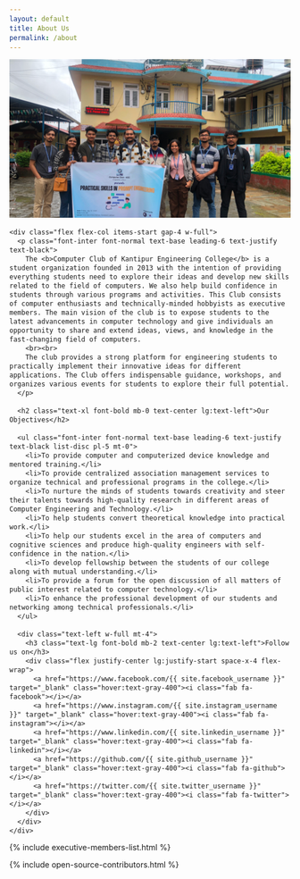 ```yaml
---
layout: default
title: About Us
permalink: /about
---
```


<div class="container py-10 px-2 mx-auto items-center">

  <div class="grid grid-cols-1 lg:grid-cols-2 gap-4 md:gap-8">
    <div class="w-full h-full rounded-3xl overflow-hidden">
      <img loading="lazy" src="/assets/images/banner/1.png" alt="event-photo" class="w-full h-full object-cover">
    </div>

    <div class="flex flex-col items-start gap-4 w-full">
      <p class="font-inter font-normal text-base leading-6 text-justify text-black">
        The <b>Computer Club of Kantipur Engineering College</b> is a student organization founded in 2013 with the intention of providing everything students need to explore their ideas and develop new skills related to the field of computers. We also help build confidence in students through various programs and activities. This Club consists of computer enthusiasts and technically-minded hobbyists as executive members. The main vision of the club is to expose students to the latest advancements in computer technology and give individuals an opportunity to share and extend ideas, views, and knowledge in the fast-changing field of computers.
        <br><br>
        The club provides a strong platform for engineering students to practically implement their innovative ideas for different applications. The Club offers indispensable guidance, workshops, and organizes various events for students to explore their full potential.
      </p>

      <h2 class="text-xl font-bold mb-0 text-center lg:text-left">Our Objectives</h2>

      <ul class="font-inter font-normal text-base leading-6 text-justify text-black list-disc pl-5 mt-0">
        <li>To provide computer and computerized device knowledge and mentored training.</li>
        <li>To provide centralized association management services to organize technical and professional programs in the college.</li>
        <li>To nurture the minds of students towards creativity and steer their talents towards high-quality research in different areas of Computer Engineering and Technology.</li>
        <li>To help students convert theoretical knowledge into practical work.</li>
        <li>To help our students excel in the area of computers and cognitive sciences and produce high-quality engineers with self-confidence in the nation.</li>
        <li>To develop fellowship between the students of our college along with mutual understanding.</li>
        <li>To provide a forum for the open discussion of all matters of public interest related to computer technology.</li>
        <li>To enhance the professional development of our students and networking among technical professionals.</li>
      </ul>

      <div class="text-left w-full mt-4">
        <h3 class="text-lg font-bold mb-2 text-center lg:text-left">Follow us on</h3>
        <div class="flex justify-center lg:justify-start space-x-4 flex-wrap">
          <a href="https://www.facebook.com/{{ site.facebook_username }}" target="_blank" class="hover:text-gray-400"><i class="fab fa-facebook"></i></a>
          <a href="https://www.instagram.com/{{ site.instagram_username }}" target="_blank" class="hover:text-gray-400"><i class="fab fa-instagram"></i></a>
          <a href="https://www.linkedin.com/{{ site.linkedin_username }}" target="_blank" class="hover:text-gray-400"><i class="fab fa-linkedin"></i></a>
          <a href="https://github.com/{{ site.github_username }}" target="_blank" class="hover:text-gray-400"><i class="fab fa-github"></i></a>
          <a href="https://twitter.com/{{ site.twitter_username }}" target="_blank" class="hover:text-gray-400"><i class="fab fa-twitter"></i></a>
        </div>
      </div>
    </div>
  </div>
</div>

{% include executive-members-list.html %}

{% include open-source-contributors.html %}

<br><br><br>